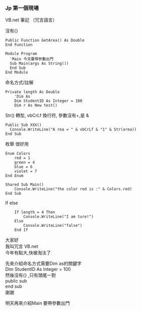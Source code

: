 ###  Jp 第一個現場  
VB.net  筆記  （冗言語言）
  
沒有{}    
```vb.net
Public Function GetArea() As Double  
End Function

Module Program
  'Main 今天要帶參數出門
  Sub Main(args As String())
  End Sub
End Module
```

命名方式/註解   
```vb.net
Private length As Double
    'Dim As
    Dim StudentID As Integer = 100
    Dim r As New test()
```

Str() 轉型, vbCrLf 換行符, 參數沒有+,是 &   
```vb.net
Public Sub XXX()
  Console.WriteLine("A rea = " & vbCrLf & "1" & Str(area))
End Sub
```

枚舉 很好用  
```vb.net    
Enum Colors
    red = 1
    green = 4
    blue = 6
    violet = 7
End Enum

Shared Sub Main()
    Console.WriteLine("the color red is :" & Colors.red)
End Sub
```

If else  
```vb.net
    If length = 4 Then
        Console.WriteLine("I am ture!")
    Else
        Console.WriteLine("false")
    End If
```  

大家好  
我叫冗言 VB.net  
今年有點大,快被淘汰了  

先來介紹命名方式需要Dim as的關鍵字  
Dim StudentID As Integer = 100  
然後沒有{} ,只有頭尾一對    
public sub  
end sub  
謝謝  

明天再來介紹Main 要帶參數出門  
